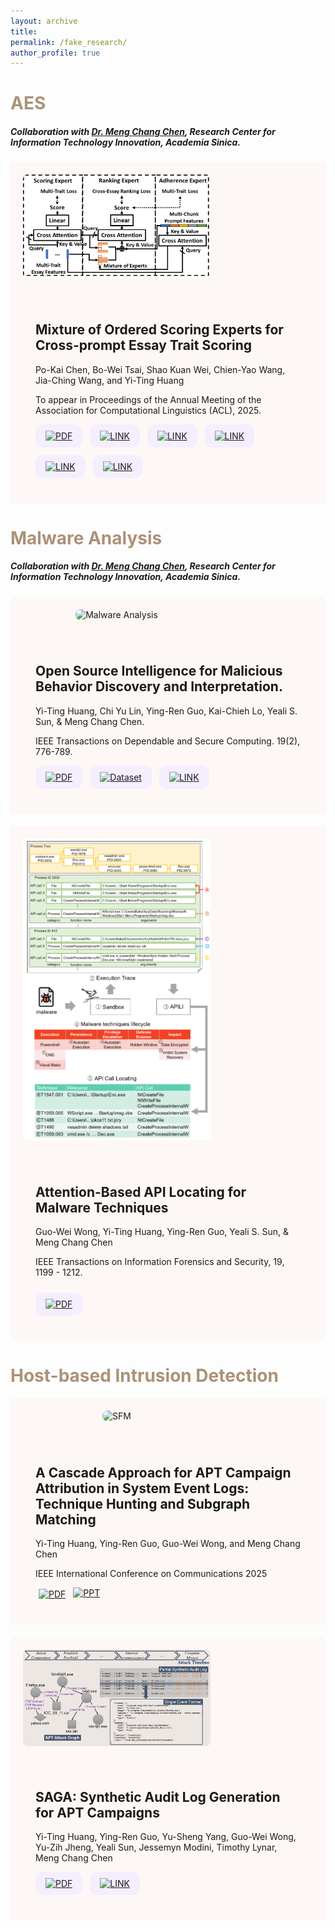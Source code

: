 ```yaml
---
layout: archive
title: 
permalink: /fake_research/
author_profile: true
---
```


<!-- 第一個區塊：MOOSE -->
<div>
  <h1 style="color:#AB9278;">AES</h1>
  <h5>Collaboration with <a href="https://homepage.iis.sinica.edu.tw/pages/mcc/index_en.html">Dr. Meng Chang Chen</a>, Research Center for Information Technology Innovation, Academia Sinica.</h5>
</div>
<div style="display: flex; align-items: flex-start; gap: 20px; flex-wrap: wrap; background:#FDF8F5; padding: 20px; margin-bottom: 20px;">
  <div style="width: 40%; min-width: 300px; display: flex; align-items: center; justify-content: center;">
    <img class="thumbnail" src="/images/moose.png" alt="Moose Project"
     style="align-self: center; width: auto; height: auto; max-width: 100%; max-height: 300px; cursor: pointer; border-radius: 8px;">
  </div>
  <div style="flex: 1; min-width: 250px; padding: 20px;">
    <h2 style="font-weight: bold;">Mixture of Ordered Scoring Experts for Cross-prompt Essay Trait Scoring</h2>
    <p>Po-Kai Chen, Bo-Wei Tsai, Shao Kuan Wei, Chien-Yao Wang, Jia-Ching Wang, and Yi-Ting Huang</p>
    <p>To appear in Proceedings of the Annual Meeting of the Association for Computational Linguistics (ACL), 2025.</p>
    <div style="display: flex; flex-wrap: wrap; gap: 12px; margin-top: 10px;">
      <!-- PDF連結 -->
      <a href="https://antslabtw.github.io/files/ACL2025_AES__MOOSE__camera_ready_.pdf" target="_blank" style="background: #f4eeff; padding: 10px 16px; border-radius: 12px;"><img src="https://cdn-icons-png.flaticon.com/512/337/337946.png" alt="PDF" width="24"></a>
      <!-- YT連結 -->
      <a href="https://youtu.be/6zLJOUHe5HI" target="_blank" style="background: #f4eeff; padding: 10px 16px; border-radius: 12px;"><img width="30" height="30" src="https://img.icons8.com/?size=100&id=19318&format=png&color=000000" alt="LINK"/></a>
      <!-- POSTER連結 -->
      <a href="/files/MOOSE_ACL25_POSTER_YT.pdf" target="_blank" style="background: #f4eeff; padding: 10px 16px; border-radius: 12px;"><img width="30" height="30" src="https://img.icons8.com/?size=100&id=qD08hnhP3M8R&format=png&color=000000" alt="LINK"/></a>
      <!-- PPT連結 -->
      <a href="/files/MOOSE_ACL25_slide_YT_v7 (2).pdf" target="_blank" style="background: #f4eeff; padding: 10px 16px; border-radius: 12px;"><img width="30" height="30" src="https://img.icons8.com/?size=100&id=20832&format=png&color=000000" alt="LINK"/></a>
      <!-- 網頁連結一 -->
      <a href="https://github.com/antslabtw/MOOSE-AES" target="_blank" style="background: #f4eeff; padding: 10px 16px; border-radius: 12px;"><img width="30" height="30" src="https://img.icons8.com/external-wanicon-lineal-color-wanicon/30/external-link-user-interface-wanicon-lineal-color-wanicon.png" alt="LINK"/></a>
      <!-- 網頁連結二 -->
      <a href="https://antslabtw.github.io/MOOSE/" target="_blank" style="background: #f4eeff; padding: 10px 16px; border-radius: 12px;"><img width="30" height="30" src="https://img.icons8.com/external-wanicon-lineal-color-wanicon/30/external-link-user-interface-wanicon-lineal-color-wanicon.png" alt="LINK"/></a>
    </div>
  </div>
</div>

<!-- 第二個區塊：MAMBA -->
<div>
  <h1 style="color:#AB9278;">Malware Analysis</h1>
  <h5>Collaboration with <a href="https://homepage.iis.sinica.edu.tw/pages/mcc/index_en.html">Dr. Meng Chang Chen</a>, Research Center for Information Technology Innovation, Academia Sinica.</h5>
</div>
<div style="display: flex; align-items: flex-start; gap: 20px; flex-wrap: wrap; background:#FDF8F5; padding: 20px; margin-bottom: 20px;">
  <div style="width: 40%; min-width: 300px; display: flex; align-items: center; justify-content: center;">
    <img class="thumbnail" src="/images/Malware_Analysis.png" alt="Malware Analysis" style="width: auto; height: auto; max-width: 100%; max-height: 100%; cursor: pointer; border-radius: 8px;">
  </div>
  <div style="flex: 1; min-width: 250px; padding: 20px;">
    <h2 style="font-weight: bold;">Open Source Intelligence for Malicious Behavior Discovery and Interpretation.</h2>
    <p>Yi-Ting Huang, Chi Yu Lin, Ying-Ren Guo, Kai-Chieh Lo, Yeali S. Sun, & Meng Chang Chen.</p>
    <p>IEEE Transactions on Dependable and Secure Computing. 19(2), 776-789.</p>
    <div style="display: flex; flex-wrap: wrap; gap: 12px; margin-top: 10px;">
      <a href="https://ieeexplore.ieee.org/stamp/stamp.jsp?tp=&arnumber=9566808" target="_blank" style="background: #f4eeff; padding: 10px 16px; border-radius: 12px;"><img src="https://cdn-icons-png.flaticon.com/512/337/337946.png" alt="PDF" width="24"></a>
      <a href="https://github.com/ythuang-tw/MAMBA" target="_blank" style="background: #f4eeff; padding: 10px 16px; border-radius: 12px;"><img src="https://img.icons8.com/?size=100&id=RaqQIdZmC624&format=png&color=000000" alt="Dataset" width="24"></a>
      <a href="https://www.mambaplus.tw/" target="_blank" style="background: #f4eeff; padding: 10px 16px; border-radius: 12px;"><img width="30" height="30" src="https://img.icons8.com/external-wanicon-lineal-color-wanicon/30/external-link-user-interface-wanicon-lineal-color-wanicon.png" alt="LINK"/></a>
    </div>
  </div>
</div>

<!-- 第三個區塊：APILI -->
<div style="display: flex; align-items: flex-start; gap: 20px; flex-wrap: wrap; background:#FDF8F5; padding: 20px; margin-bottom: 20px;">
  <div style="width: 40%; min-width: 300px; display: flex; align-items: center; justify-content: center;">
    <img class="thumbnail" src="/images/APILI.png" alt="Malware Analysis" style="width: auto; height: 70%; max-width: 100%; max-height: 100%; cursor: pointer; border-radius: 8px;">
  </div>
  <div style="flex: 1; min-width: 250px; padding: 20px;">
    <h2 style="font-weight: bold;">Attention-Based API Locating for Malware Techniques</h2>
    <p>Guo-Wei Wong, Yi-Ting Huang, Ying-Ren Guo, Yeali S. Sun, & Meng Chang Chen</p>
    <p>IEEE Transactions on Information Forensics and Security, 19, 1199 - 1212.</p>
    <a href="https://ieeexplore.ieee.org/stamp/stamp.jsp?tp=&arnumber=10309174&tag=1" target="_blank" style="background: #f4eeff; padding: 10px 16px; border-radius: 12px; display: inline-block; margin-top: 10px;"><img src="https://cdn-icons-png.flaticon.com/512/337/337946.png" alt="PDF" width="24"></a>
  </div>
</div>

<div>
  <h1 style="color:#AB9278;">Host-based Intrusion Detection</h1>
</div>

<!-- 第四個區塊：SFM -->
<div style="display: flex; align-items: flex-start; gap: 20px; flex-wrap: wrap; background:#FDF8F5; padding: 20px; margin-bottom: 20px;">
  <div style="width: 40%; min-width: 300px; display: flex; align-items: center; justify-content: center;">
    <img class="thumbnail" src="???" alt="SFM" style="width: auto; height: auto; max-width: 100%; max-height: 100%; cursor: pointer; border-radius: 8px;">
  </div>
  <div style="flex: 1; min-width: 250px; padding: 20px;">
    <h2 style="font-weight: bold;">A Cascade Approach for APT Campaign Attribution in System Event Logs: Technique Hunting and Subgraph Matching</h2>
    <p>Yi-Ting Huang, Ying-Ren Guo, Guo-Wei Wong, and Meng Chang Chen</p>
    <p>IEEE International Conference on Communications 2025</p>
    <div style="display: flex; flex-wrap: wrap; gap: 12px; margin-top: 10px;">
      <a href="https://arxiv.org/pdf/2410.22602" target="_blank"><img width="30" height="30" src="https://cdn-icons-png.flaticon.com/512/337/337946.png" alt="PDF" style="vertical-align:middle; margin-left: 5px;" /></a>
      <a href="https://antslabtw.github.io/files/[ICC]SFM_ythuang_20250609_final.pdf" target="_blank"><img width="30" height="30" src="https://img.icons8.com/officexs/30/ppt.png" alt="PPT"/></a>
    </div>
  </div>
</div>

<!-- 第五個區塊：SAGA -->
<div style="display: flex; align-items: flex-start; gap: 20px; flex-wrap: wrap; background:#FDF8F5; padding: 20px; margin-bottom: 20px;">
  <div style="width: 40%; min-width: 300px; display: flex; align-items: center; justify-content: center;">
    <img class="thumbnail" src="/images/SAGA.png" alt="SAGA" style="width: auto; height: auto; max-width: 100%; max-height: 100%; cursor: pointer; border-radius: 8px;">
  </div>
  <div style="flex: 1; min-width: 250px; padding: 20px;">
    <h2 style="font-weight: bold;">SAGA: Synthetic Audit Log Generation for APT Campaigns</h2>
    <p>Yi-Ting Huang, Ying-Ren Guo, Yu-Sheng Yang, Guo-Wei Wong, Yu-Zih Jheng, Yeali Sun, Jessemyn Modini, Timothy Lynar, Meng Chang Chen</p>
    <div style="display: flex; flex-wrap: wrap; gap: 12px; margin-top: 10px;">
      <a href="https://arxiv.org/pdf/2411.13138" target="_blank" style="background: #f4eeff; padding: 10px 16px; border-radius: 12px;"><img src="https://cdn-icons-png.flaticon.com/512/337/337946.png" alt="PDF" width="24"></a>
      <a href="https://saga-tw.github.io/dataset" target="_blank" style="background: #f4eeff; padding: 10px 16px; border-radius: 12px;"><img width="30" height="30" src="https://img.icons8.com/external-wanicon-lineal-color-wanicon/30/external-link-user-interface-wanicon-lineal-color-wanicon.png" alt="LINK"/></a>
    </div>
  </div>
</div>

<!-- Modal 放大圖片 -->
<div id="modal" style="display: none; position: fixed; top: 0; left: 0; width: 100vw; height: 100vh; background-color: white; z-index: 9999; justify-content: center; align-items: center; flex-direction: column;">
  <span id="modalClose" style="position: absolute; top: 20px; right: 30px; font-size: 36px; color: black; cursor: pointer;">&times;</span>
  <img id="modalImage" style="max-width: 90%; max-height: 90%; border-radius: 10px;">
</div>

<script>
document.addEventListener("DOMContentLoaded", function () {
  const modal = document.getElementById("modal");
  const modalImg = document.getElementById("modalImage");
  const closeBtn = document.getElementById("modalClose");

  document.querySelectorAll(".thumbnail").forEach(img => {
    img.onclick = function () {
      modalImg.src = this.src;
      modal.style.display = "flex";
    };
  });

  closeBtn.onclick = function () {
    modal.style.display = "none";
  };

  modal.onclick = function (e) {
    if (e.target === modal) {
      modal.style.display = "none";
    }
  };
});
</script>
